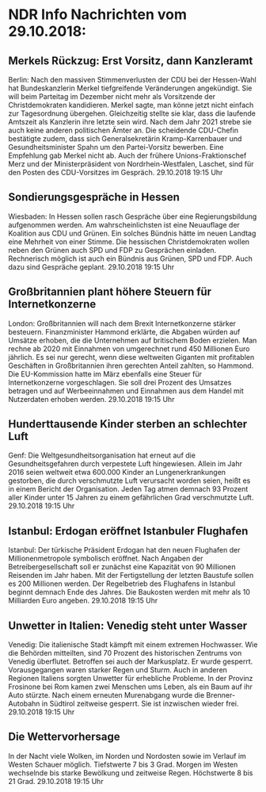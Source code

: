 # NDR Info Nachrichten vom 29.10.2018:


## Merkels Rückzug: Erst Vorsitz, dann Kanzleramt
Berlin: Nach den massiven Stimmenverlusten der CDU bei der Hessen-Wahl hat Bundeskanzlerin Merkel tiefgreifende Veränderungen angekündigt. Sie will beim Parteitag im Dezember nicht mehr als Vorsitzende der Christdemokraten kandidieren. Merkel sagte, man könne jetzt nicht einfach zur Tagesordnung übergehen. Gleichzeitig stellte sie klar, dass die laufende Amtszeit als Kanzlerin ihre letzte sein wird. Nach dem Jahr 2021 strebe sie auch keine anderen politischen Ämter an. Die scheidende CDU-Chefin bestätigte zudem, dass sich Generalsekretärin Kramp-Karrenbauer und Gesundheitsminister Spahn um den Partei-Vorsitz bewerben. Eine Empfehlung gab Merkel nicht ab. Auch der frühere Unions-Fraktionschef Merz und der Ministerpräsident von Nordrhein-Westfalen, Laschet, sind für den Posten des CDU-Vorsitzes im Gespräch. 29.10.2018 19:15 Uhr 

## Sondierungsgespräche in Hessen
Wiesbaden: In Hessen sollen rasch Gespräche über eine Regierungsbildung aufgenommen werden. Am wahrscheinlichsten ist eine Neuauflage der Koalition aus CDU und Grünen. Ein solches Bündnis hätte im neuen Landtag eine Mehrheit von einer Stimme. Die hessischen Christdemokraten wollen neben den Grünen auch SPD und FDP zu Gesprächen einladen. Rechnerisch möglich ist auch ein Bündnis aus Grünen, SPD und FDP. Auch dazu sind Gespräche geplant. 29.10.2018 19:15 Uhr 

## Großbritannien plant höhere Steuern für Internetkonzerne
London: Großbritannien will nach dem Brexit Internetkonzerne stärker besteuern. Finanzminister Hammond erklärte, die Abgaben würden auf Umsätze erhoben, die die Unternehmen auf britischem Boden erzielen. Man rechne ab 2020 mit Einnahmen von umgerechnet rund 450 Millionen Euro jährlich. Es sei nur gerecht, wenn diese weltweiten Giganten mit profitablen Geschäften in Großbritannien ihren gerechten Anteil zahlten, so Hammond. Die EU-Kommission hatte im März ebenfalls eine Steuer für Internetkonzerne vorgeschlagen. Sie soll drei Prozent des Umsatzes betragen und auf Werbeeinnahmen und Einnahmen aus dem Handel mit Nutzerdaten erhoben werden. 29.10.2018 19:15 Uhr 

## Hunderttausende Kinder sterben an schlechter Luft
Genf:	Die Weltgesundheitsorganisation hat erneut auf die Gesundheitsgefahren durch verpestete Luft hingewiesen. Allein im Jahr 2016 seien weltweit etwa 600.000 Kinder an Lungenerkrankungen gestorben, die durch verschmutzte Luft verursacht worden seien, heißt es in einem Bericht der Organisation. Jeden Tag atmen demnach 93 Prozent aller Kinder unter 15 Jahren zu einem gefährlichen Grad verschmutzte Luft. 29.10.2018 19:15 Uhr 

## Istanbul: Erdogan eröffnet Istanbuler Flughafen
Istanbul: Der türkische Präsident Erdogan hat den neuen Flughafen der Millionenmetropole symbolisch eröffnet. Nach Angaben der Betreibergesellschaft soll er zunächst eine Kapazität von 90 Millionen Reisenden im Jahr haben. Mit der Fertigstellung der letzten Baustufe sollen es 200 Millionen werden. Der Regelbetrieb des Flughafens in Istanbul beginnt demnach Ende des Jahres. Die Baukosten werden mit mehr als 10 Milliarden Euro angeben. 29.10.2018 19:15 Uhr 

## Unwetter in Italien: Venedig steht unter Wasser
Venedig:        Die italienische Stadt kämpft mit einem extremen Hochwasser. Wie die Behörden mitteilten, sind 70 Prozent des historischen Zentrums von Venedig überflutet. Betroffen sei auch der Markusplatz. Er wurde gesperrt. Vorausgegangen waren starker Regen und Sturm. Auch in anderen Regionen Italiens sorgten Unwetter für erhebliche Probleme. In der Provinz Frosinone bei Rom kamen zwei Menschen ums Leben, als ein Baum auf ihr Auto stürzte. Nach einem erneuten Murenabgang wurde die Brenner-Autobahn in Südtirol zeitweise gesperrt. Sie ist inzwischen wieder frei. 29.10.2018 19:15 Uhr 

## Die Wettervorhersage
In der Nacht viele Wolken, im Norden und Nordosten sowie im Verlauf im Westen Schauer möglich. Tiefstwerte 7 bis 3 Grad. Morgen im Westen wechselnde bis starke Bewölkung und zeitweise Regen. Höchstwerte 8 bis 21 Grad. 29.10.2018 19:15 Uhr 
